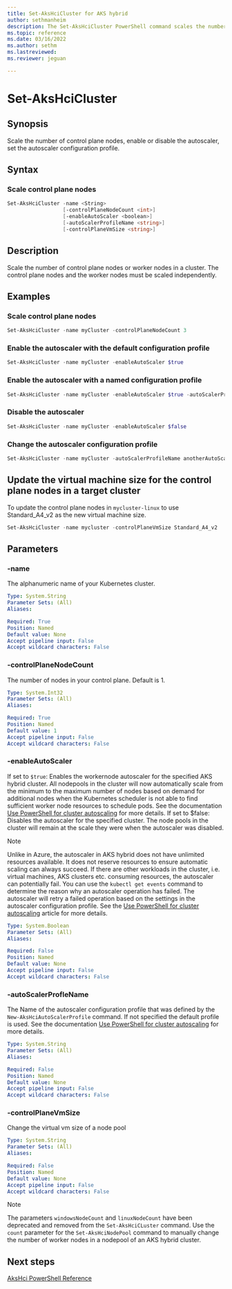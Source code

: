 ```yaml
---
title: Set-AksHciCluster for AKS hybrid
author: sethmanheim
description: The Set-AksHciCluster PowerShell command scales the number of control plane nodes, enable or disable the autoscaler, set the autoscaler configuration profile.
ms.topic: reference
ms.date: 03/16/2022
ms.author: sethm 
ms.lastreviewed: 
ms.reviewer: jeguan

---
```


# Set-AksHciCluster

## Synopsis
Scale the number of control plane nodes, enable or disable the autoscaler, set the autoscaler configuration profile.

## Syntax

### Scale control plane nodes
```powershell
Set-AksHciCluster -name <String>
                  [-controlPlaneNodeCount <int>]
                  [-enableAutoScaler <boolean>]
                  [-autoScalerProfileName <string>]
                  [-controlPlaneVmSize <string>]
```

## Description
Scale the number of control plane nodes or worker nodes in a cluster. The control plane nodes and the worker nodes must be scaled independently.

## Examples

### Scale control plane nodes
```powershell
Set-AksHciCluster -name myCluster -controlPlaneNodeCount 3
```

### Enable the autoscaler with the default configuration profile
```powershell
Set-AksHciCluster -name myCluster -enableAutoScaler $true
```

### Enable the autoscaler with a named configuration profile
```powershell
Set-AksHciCluster -name myCluster -enableAutoScaler $true -autoScalerProfileName myAutoScalerProfile
```

### Disable the autoscaler 
```powershell
Set-AksHciCluster -name myCluster -enableAutoScaler $false
```

### Change the autoscaler configuration profile
```powershell
Set-AksHciCluster -name myCluster -autoScalerProfileName anotherAutoScalerProfile
```

## Update the virtual machine size for the control plane nodes in a target cluster
To update the control plane nodes in `mycluster-linux` to use Standard_A4_v2 as the new virtual machine size.

``` powershell
Set-AksHciCluster -name mycluster -controlPlaneVmSize Standard_A4_v2
```

## Parameters

### -name
The alphanumeric name of your Kubernetes cluster.

```yaml
Type: System.String
Parameter Sets: (All)
Aliases:

Required: True
Position: Named
Default value: None
Accept pipeline input: False
Accept wildcard characters: False
```

### -controlPlaneNodeCount
The number of nodes in your control plane. Default is 1.

```yaml
Type: System.Int32
Parameter Sets: (All)
Aliases:

Required: True
Position: Named
Default value: 1
Accept pipeline input: False
Accept wildcard characters: False
```

### -enableAutoScaler
If set to `$true`: Enables the workernode autoscaler for the specified AKS hybrid cluster. All nodepools in the cluster will now automatically scale from the minimum to the maximum number of nodes based on demand for additional nodes when the Kubernetes scheduler is not able to find sufficient worker node resources to schedule pods. See the documentation [Use PowerShell for cluster autoscaling](../../work-with-horizontal-autoscaler.md) for more details.
If set to $false: Disables the autoscaler for the specified cluster. The node pools in the cluster will remain at the scale they were when the autoscaler was disabled.

> [!NOTE]  
> Unlike in Azure, the autoscaler in AKS hybrid does not have unlimited resources available. It does not reserve resources to ensure automatic scaling can always succeed. If there are other workloads in the cluster, i.e. virtual machines, AKS clusters etc. consuming resources, the autoscaler can potentially fail. You can use the `kubectl get events` command to determine the reason why an autoscaler operation has failed. The autoscaler will retry a failed operation based on the settings in the autoscaler configuration profile.  See the [Use PowerShell for cluster autoscaling](../../work-with-horizontal-autoscaler.md) article for more details.

```yaml
Type: System.Boolean
Parameter Sets: (All)
Aliases:

Required: False
Position: Named
Default value: None
Accept pipeline input: False
Accept wildcard characters: False
```

### -autoScalerProfleName
The Name of the autoscaler configuration profile that was defined by the `New-AksHciAutoScalerProfile` command. If not specified the default profile is used.  See the documentation [Use PowerShell for cluster autoscaling](../../work-with-horizontal-autoscaler.md) for more details.

```yaml
Type: System.String
Parameter Sets: (All)
Aliases:

Required: False
Position: Named
Default value: None
Accept pipeline input: False
Accept wildcard characters: False
```

### -controlPlaneVmSize
Change the virtual vm size of a node pool

```yaml
Type: System.String
Parameter Sets: (All)
Aliases:

Required: False
Position: Named
Default value: None
Accept pipeline input: False
Accept wildcard characters: False
```

> [!NOTE]  
>The parameters `windowsNodeCount` and `linuxNodeCount` have been deprecated and removed from the `Set-AksHciCLuster` command. Use the `count` parameter for the  `Set-AksHciNodePool` command to manually change the number of worker nodes in a nodepool of an AKS hybrid cluster.

## Next steps

[AksHci PowerShell Reference](index.md)